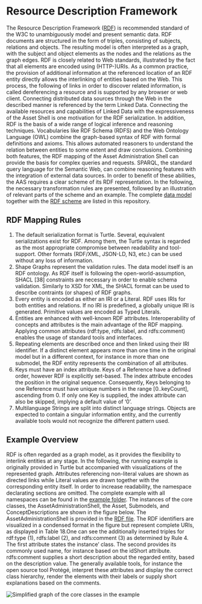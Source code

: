 # Resource Description Framework
The Resource Description Framework ([RDF](https://www.w3.org/TR/rdf11-primer/)) is recommended standard of the W3C to unambiguously model and present semantic data. RDF documents are structured in the form of triples, consisting of subjects, relations and objects. The resulting model is often interpreted as a graph, with the subject and object elements as the nodes and the relations as the graph edges.
RDF is closely related to Web standards, illustrated by the fact that all elements are encoded using (HTTP-)URIs. As a common practice, the provision of additional information at the referenced location of an RDF entity directly allows the interlinking of entities  based on the Web. This process, the following of links in order to discover related information, is called dereferencing a resource and is supported by any browser or web client. Connecting distributed data sources through the Web in the described manner is referenced by the term Linked Data. Connecting the available resources and capabilities of Linked Data with the expressiveness of the Asset Shell is one motivation for the RDF serialization.
In addition, RDF is the basis of a wide range of logical inference and reasoning techniques. Vocabularies like RDF Schema (RDFS) and the Web Ontology Language (OWL) combine the graph-based syntax of RDF with formal definitions and axioms. This allows automated reasoners to understand the relation between entities to some extent and draw conclusions.
Combining both features, the RDF mapping of the Asset Administration Shell can provide the basis for complex queries and requests. SPARQL, the standard query language for the Semantic Web, can combine reasoning features with the integration of external data sources. In order to benefit of these abilities, the AAS requires a clear scheme of its RDF representation. In the following, the necessary transformation rules are presented, followed by an illustration of relevant parts of the scheme and an example. The complete [data model](shacl-schema.ttl) together with the [RDF scheme](rdf-ontology.ttl) are listed in this repository.

##	RDF Mapping Rules
1.	The default serialization format is Turtle. Several, equivalent serializations exist for RDF. Among them, the Turtle syntax is regarded as the most appropriate compromise between readability and tool-support. Other formats (RDF/XML, JSON-LD, N3, etc.) can be used without any loss of information.
2.	Shape Graphs represent the validation rules. The data model itself is an RDF ontology. As RDF itself is following the open-world-assumption, SHACL [38] constraints are necessary in order to enable schema validation. Similarly to XSD for XML, the SHACL format can be used to describe contraints (or shapes) of RDF graphs.
3.	Every entity is encoded as either an IRI or a Literal. RDF uses IRIs for both entities and relations. If no IRI is predefined, a globally unique IRI is generated. Primitive values are encoded as Typed Literals. 
4.	Entities are enhanced with well-known RDF attributes. Interoperability of concepts and attributes is the main advantage of the RDF mapping. Applying common attributes (rdf:type, rdfs:label, and rdfs:comment) enables the usage of standard tools and interfaces.
5.	Repeating elements are described once and then linked using their IRI identifier. If a distinct element appears more than one time in the original model but in a different context, for instance in more than one submodel, the RDF entity represents the combination of all attributes.
6.	Keys must have an index attribute. Keys of a Reference have a defined order, however RDF is explicitly set-based. The index attribute encodes the position in the original sequence. Consequently, Keys belonging to one Reference must have unique numbers in the range [0..keyCount], ascending from 0. If only one Key is supplied, the index attribute can also be skipped, implying a default value of ‘0’.
7.	Multilanguage Strings are split into distinct language strings. Objects are expected to contain a singular information entity, and the currently available tools would not recognize the different pattern used.

##	Example Overview
RDF is often regarded as a graph model, as it provides the flexibility to interlink entities at any stage. In the following, the running example is originally provided in Turtle but accompanied with visualizations of the represented graph. Attributes referencing non-literal values are shown as directed links while Literal values are drawn together with the corresponding entity itself. In order to increase readability, the namespace declarating sections  are omitted. The complete example with all namespaces can be found in the [example folder](example). The instances of the core classes, the AssetAdministrationShell, the Asset, Submodels, and ConceptDescriptions are shown in the figure below. The AssetAdministrationShell is provided in the [RDF file](rdf-ontology.ttl). The RDF identifiers are visualized in a condensed format in the figure but represent complete URIs, as displayed in Table 18.One can see the additionally inserted triples for rdf:type (1), rdfs:label (2), and rdfs:comment (3) as determined by Rule 4. The first attribute states the instance’ class. The second provides its commonly used name, for instance based on the idShort attribute.  rdfs:comment supplies a short description about the regarded entity, based on the description value. The generally available tools, for instance the open source tool Protégé, interpret these attributes and display the correct class hierarchy, render the elements with their labels or supply short explanations based on the comments.

![Simplified graph of the core classes in the example](https://user-images.githubusercontent.com/1814815/147125320-3f8486d0-6269-48b6-b1ae-645db7a0bf33.png)
